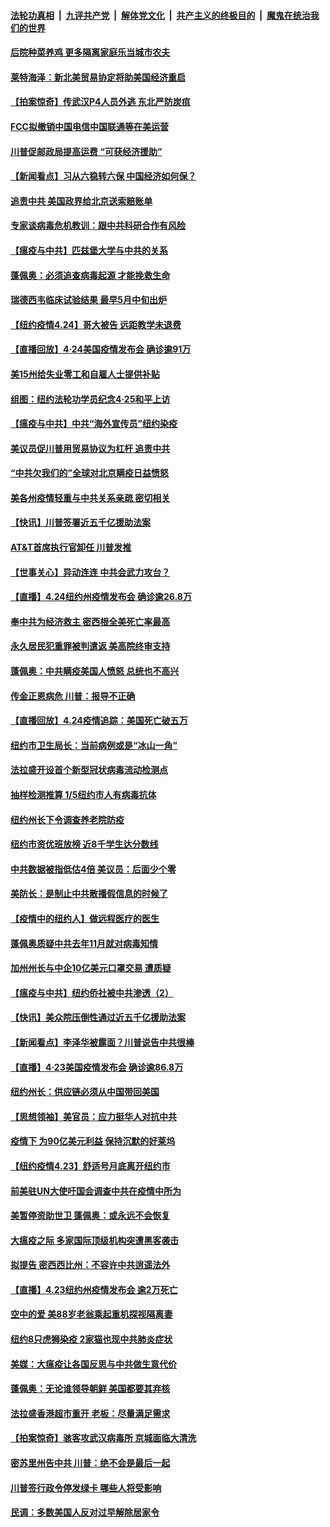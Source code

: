 

####  [法轮功真相](../../../../basic/blob/master/README.md?t=04251801) &nbsp;|&nbsp; [九评共产党](../../../../9ping.md/blob/master/README.md?t=04251801) &nbsp;|&nbsp; [解体党文化](../../../../jtdwh.md/blob/master/README.md?t=04251801)  &nbsp;|&nbsp; [共产主义的终极目的](../../../../gczydzjmd.md/blob/master/README.md?t=04251801) &nbsp;|&nbsp; [魔鬼在统治我们的世界](../../../../mgztzwmdsj.md/blob/master/README.md?t=04251801) 

#### [后院种菜养鸡 更多隔离家庭乐当城市农夫](../pages/nsc412/n12054431.md?t=04251801) 

#### [莱特海泽：新北美贸易协定将助美国经济重启](../pages/nsc412/n12059871.md?t=04251801) 

#### [【拍案惊奇】传武汉P4人员外逃 东北严防炭疽](../pages/nsc412/n12059924.md?t=04251801) 

#### [FCC拟撤销中国电信中国联通等在美运营](../pages/nsc412/n12059649.md?t=04251801) 

#### [川普促邮政局提高运费 “可获经济援助”](../pages/nsc412/n12059584.md?t=04251801) 

#### [【新闻看点】习从六稳转六保 中国经济如何保？](../pages/nsc412/n12059042.md?t=04251801) 

#### [追责中共 美国政界给北京送索赔账单](../pages/nsc412/n12059007.md?t=04251801) 

#### [专家谈病毒危机教训：跟中共科研合作有风险](../pages/nsc412/n12059257.md?t=04251801) 

#### [【瘟疫与中共】匹兹堡大学与中共的关系](../pages/nsc412/n12059351.md?t=04251801) 

#### [蓬佩奥：必须追查病毒起源 才能挽救生命](../pages/nsc412/n12059157.md?t=04251801) 

#### [瑞德西韦临床试验结果 最早5月中旬出炉](../pages/nsc412/n12059289.md?t=04251801) 

#### [【纽约疫情4.24】哥大被告 远距教学未退费](../pages/nsc412/n12057858.md?t=04251801) 

#### [【直播回放】4·24美国疫情发布会 确诊逾91万](../pages/nsc412/n12059195.md?t=04251801) 

#### [美15州给失业零工和自雇人士提供补贴](../pages/nsc412/n12059072.md?t=04251801) 

#### [组图：纽约法轮功学员纪念4·25和平上访](../pages/nsc412/n12058859.md?t=04251801) 

#### [【瘟疫与中共】中共“海外宣传员”纽约染疫](../pages/nsc412/n12058559.md?t=04251801) 

#### [美议员促川普用贸易协议为杠杆 追责中共](../pages/nsc412/n12055667.md?t=04251801) 

#### [“中共欠我们的”全球对北京瞒疫日益愤怒](../pages/nsc412/n12058922.md?t=04251801) 

#### [美各州疫情轻重与中共关系亲疏 密切相关](../pages/nsc412/n12058789.md?t=04251801) 

#### [【快讯】川普签署近五千亿援助法案](../pages/nsc412/n12058861.md?t=04251801) 

#### [AT&T首席执行官卸任 川普发推](../pages/nsc412/n12058509.md?t=04251801) 

#### [【世事关心】异动连连 中共会武力攻台？](../pages/nsc412/n12056996.md?t=04251801) 

#### [【直播】4.24纽约州疫情发布会 确诊逾26.8万](../pages/nsc412/n12058617.md?t=04251801) 

#### [奉中共为经济救主 密西根全美死亡率最高](../pages/nsc412/n12058500.md?t=04251801) 

#### [永久居民犯重罪被判遣返 美高院终审支持](../pages/nsc412/n12058263.md?t=04251801) 

#### [蓬佩奥：中共瞒疫美国人愤怒 总统也不高兴](../pages/nsc412/n12058100.md?t=04251801) 

#### [传金正恩病危 川普：报导不正确](../pages/nsc412/n12058221.md?t=04251801) 

#### [【直播回放】4.24疫情追踪：美国死亡破五万](../pages/nsc412/n12057932.md?t=04251801) 

#### [纽约市卫生局长：当前病例或是“冰山一角”](../pages/nsc412/n12057298.md?t=04251801) 

#### [法拉盛开设首个新型冠状病毒流动检测点](../pages/nsc412/n12057279.md?t=04251801) 

#### [抽样检测推算  1/5纽约市人有病毒抗体](../pages/nsc412/n12057295.md?t=04251801) 

#### [纽约州长下令调查养老院防疫](../pages/nsc412/n12057270.md?t=04251801) 

#### [纽约市资优班放榜  近8千学生达分数线](../pages/nsc412/n12057263.md?t=04251801) 

#### [中共数据被指低估4倍 美议员：后面少个零](../pages/nsc412/n12057008.md?t=04251801) 

#### [美防长：是制止中共散播假信息的时候了](../pages/nsc412/n12056675.md?t=04251801) 

#### [【疫情中的纽约人】做远程医疗的医生](../pages/nsc412/n12056976.md?t=04251801) 

#### [蓬佩奥质疑中共去年11月就对病毒知情](../pages/nsc412/n12056919.md?t=04251801) 

#### [加州州长与中企10亿美元口罩交易 遭质疑](../pages/nsc412/n12056697.md?t=04251801) 

#### [【瘟疫与中共】纽约侨社被中共渗透（2）](../pages/nsc412/n12048330.md?t=04251801) 

#### [【快讯】美众院压倒性通过近五千亿援助法案](../pages/nsc412/n12056600.md?t=04251801) 

#### [【新闻看点】李泽华被露面？川普说告中共很棒](../pages/nsc412/n12056131.md?t=04251801) 

#### [【直播】4·23美国疫情发布会 确诊逾86.8万](../pages/nsc412/n12056063.md?t=04251801) 

#### [纽约州长：供应链必须从中国带回美国](../pages/nsc412/n12054320.md?t=04251801) 

#### [【思想领袖】美官员：应力挺华人对抗中共](../pages/nsc412/n12056310.md?t=04251801) 

#### [疫情下 为90亿美元利益 保持沉默的好莱坞](../pages/nsc412/n12056150.md?t=04251801) 

#### [【纽约疫情4.23】舒适号月底离开纽约市](../pages/nsc412/n12055048.md?t=04251801) 

#### [前美驻UN大使吁国会调查中共在疫情中所为](../pages/nsc412/n12055777.md?t=04251801) 

#### [美暂停资助世卫 蓬佩奥：或永远不会恢复](../pages/nsc412/n12055683.md?t=04251801) 

#### [大瘟疫之际 多家国际顶级机构突遭黑客袭击](../pages/nsc412/n12055901.md?t=04251801) 

#### [拟提告 密西西比州：不容许中共逍遥法外](../pages/nsc412/n12055628.md?t=04251801) 

#### [【直播】4.23纽约州疫情发布会 逾2万死亡](../pages/nsc412/n12055687.md?t=04251801) 

#### [空中的爱 美88岁老翁乘起重机探视隔离妻](../pages/nsc412/n12055565.md?t=04251801) 

#### [纽约8只虎狮染疫 2家猫也现中共肺炎症状](../pages/nsc412/n12055331.md?t=04251801) 

#### [美媒：大瘟疫让各国反思与中共做生意代价](../pages/nsc412/n12050556.md?t=04251801) 

#### [蓬佩奥：无论谁领导朝鲜 美国都要其弃核](../pages/nsc412/n12054884.md?t=04251801) 

#### [法拉盛香港超市重开  老板：尽量满足需求](../pages/nsc412/n12054293.md?t=04251801) 

#### [【拍案惊奇】骇客攻武汉病毒所 京城面临大清洗](../pages/nsc412/n12053941.md?t=04251801) 

#### [密苏里州告中共 川普：绝不会是最后一起](../pages/nsc412/n12054180.md?t=04251801) 

#### [川普签行政令停发绿卡 哪些人将受影响](../pages/nsc412/n12054022.md?t=04251801) 

#### [民调：多数美国人反对过早解除居家令](../pages/nsc412/n12053945.md?t=04251801) 


